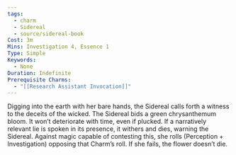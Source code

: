```yaml
---
tags:
  - charm
  - Sidereal
  - source/sidereal-book
Cost: 3m
Mins: Investigation 4, Essence 1
Type: Simple
Keywords:
  - None
Duration: Indefinite
Prerequisite Charms:
  - "[[Research Assistant Invocation]]"
---
```

Digging into the earth with her bare hands, the Sidereal calls forth a witness to the deceits of the wicked. The Sidereal bids a green chrysanthemum bloom. It won’t deteriorate with time, even if plucked. If a narratively relevant lie is spoken in its presence, it withers and dies, warning the Sidereal. Against magic capable of contesting this, she rolls (Perception + Investigation) opposing that Charm’s roll. If she fails, the flower doesn’t die.